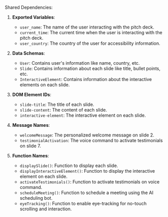 Shared Dependencies:

1. **Exported Variables**: 
   - `user_name`: The name of the user interacting with the pitch deck.
   - `current_time`: The current time when the user is interacting with the pitch deck.
   - `user_country`: The country of the user for accessibility information.

2. **Data Schemas**: 
   - `User`: Contains user's information like name, country, etc.
   - `Slide`: Contains information about each slide like title, bullet points, etc.
   - `InteractiveElement`: Contains information about the interactive elements on each slide.

3. **DOM Element IDs**: 
   - `slide-title`: The title of each slide.
   - `slide-content`: The content of each slide.
   - `interactive-element`: The interactive element on each slide.

4. **Message Names**: 
   - `welcomeMessage`: The personalized welcome message on slide 2.
   - `testimonialActivation`: The voice command to activate testimonials on slide 7.

5. **Function Names**: 
   - `displaySlide()`: Function to display each slide.
   - `displayInteractiveElement()`: Function to display the interactive element on each slide.
   - `activateTestimonials()`: Function to activate testimonials on voice command.
   - `scheduleMeeting()`: Function to schedule a meeting using the AI scheduling bot.
   - `eyeTracking()`: Function to enable eye-tracking for no-touch scrolling and interaction.